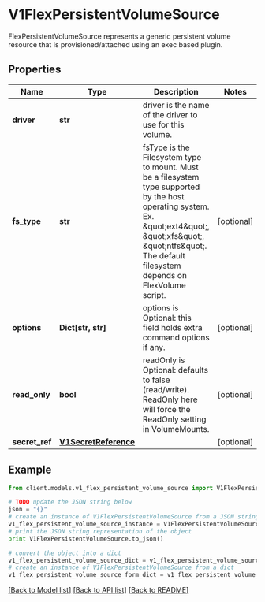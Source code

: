 # V1FlexPersistentVolumeSource

FlexPersistentVolumeSource represents a generic persistent volume resource that is provisioned/attached using an exec based plugin.

## Properties
Name | Type | Description | Notes
------------ | ------------- | ------------- | -------------
**driver** | **str** | driver is the name of the driver to use for this volume. | 
**fs_type** | **str** | fsType is the Filesystem type to mount. Must be a filesystem type supported by the host operating system. Ex. \&quot;ext4\&quot;, \&quot;xfs\&quot;, \&quot;ntfs\&quot;. The default filesystem depends on FlexVolume script. | [optional] 
**options** | **Dict[str, str]** | options is Optional: this field holds extra command options if any. | [optional] 
**read_only** | **bool** | readOnly is Optional: defaults to false (read/write). ReadOnly here will force the ReadOnly setting in VolumeMounts. | [optional] 
**secret_ref** | [**V1SecretReference**](V1SecretReference.md) |  | [optional] 

## Example

```python
from client.models.v1_flex_persistent_volume_source import V1FlexPersistentVolumeSource

# TODO update the JSON string below
json = "{}"
# create an instance of V1FlexPersistentVolumeSource from a JSON string
v1_flex_persistent_volume_source_instance = V1FlexPersistentVolumeSource.from_json(json)
# print the JSON string representation of the object
print V1FlexPersistentVolumeSource.to_json()

# convert the object into a dict
v1_flex_persistent_volume_source_dict = v1_flex_persistent_volume_source_instance.to_dict()
# create an instance of V1FlexPersistentVolumeSource from a dict
v1_flex_persistent_volume_source_form_dict = v1_flex_persistent_volume_source.from_dict(v1_flex_persistent_volume_source_dict)
```
[[Back to Model list]](../README.md#documentation-for-models) [[Back to API list]](../README.md#documentation-for-api-endpoints) [[Back to README]](../README.md)


